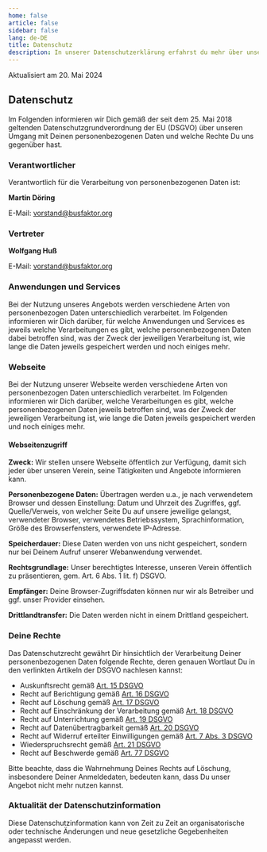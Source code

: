 ```yaml
---
home: false
article: false
sidebar: false
lang: de-DE
title: Datenschutz
description: In unserer Datenschutzerklärung erfahrst du mehr über unsere Verpflichtung zum Schutz deiner Daten beim Besuch unserer Website.
---
```


Aktualisiert am 20. Mai 2024

## Datenschutz

Im Folgenden informieren wir Dich gemäß der seit dem 25. Mai 2018 geltenden Datenschutzgrundverordnung der EU (DSGVO) über unseren Umgang mit Deinen personenbezogenen Daten und welche Rechte Du uns gegenüber hast.

### Verantwortlicher

Verantwortlich für die Verarbeitung von personenbezogenen Daten ist:

<!-- markdownlint-disable-next-line no-emphasis-as-heading -->
**Martin Döring**

E-Mail: <vorstand@busfaktor.org>

### Vertreter

<!-- markdownlint-disable-next-line no-emphasis-as-heading -->
**Wolfgang Huß**

E-Mail: <vorstand@busfaktor.org>

### Anwendungen und Services

Bei der Nutzung unseres Angebots werden verschiedene Arten von personenbezogen Daten unterschiedlich verarbeitet. Im Folgenden informieren wir Dich darüber, für welche Anwendungen und Services es jeweils welche Verarbeitungen es gibt, welche personenbezogenen Daten dabei betroffen sind, was der Zweck der jeweiligen Verarbeitung ist, wie lange die Daten jeweils gespeichert werden und noch einiges mehr.

### Webseite

Bei der Nutzung unserer Webseite werden verschiedene Arten von personenbezogen Daten unterschiedlich verarbeitet. Im Folgenden informieren wir Dich darüber, welche Verarbeitungen es gibt, welche personenbezogenen Daten jeweils betroffen sind, was der Zweck der jeweiligen Verarbeitung ist, wie lange die Daten jeweils gespeichert werden und noch einiges mehr.

#### Webseitenzugriff

**Zweck:** Wir stellen unsere Webseite öffentlich zur Verfügung, damit sich jeder über unseren Verein, seine Tätigkeiten und Angebote informieren kann.

**Personenbezogene Daten:** Übertragen werden u.a., je nach verwendetem Browser und dessen Einstellung: Datum und Uhrzeit des Zugriffes, ggf. Quelle/Verweis, von welcher Seite Du auf unsere jeweilige gelangst, verwendeter Browser, verwendetes Betriebssystem, Sprachinformation, Größe des Browserfensters, verwendete IP-Adresse.

**Speicherdauer:** Diese Daten werden von uns nicht gespeichert, sondern nur bei Deinem Aufruf unserer Webanwendung verwendet.

**Rechtsgrundlage:** Unser berechtigtes Interesse, unseren Verein öffentlich zu präsentieren, gem. Art. 6 Abs. 1 lit. f) DSGVO.

**Empfänger:** Deine Browser-Zugriffsdaten können nur wir als Betreiber und ggf. unser Provider einsehen.

**Drittlandtransfer:** Die Daten werden nicht in einem Drittland gespeichert.

<!-- #### Session Cookies

**Zweck:** Wir verwenden Cookies für die Navigation auf unserer Website.

**Persönliche Daten:** Ein Sitzungs-Cookie, beginnend mit `busfaktor`

**Speicherdauer:** Eine halbe Stunde nach dem letzten Zugriff

**Rechtsgrundlage:** Unser berechtigtes Interesse, unseren Verein öffentlich zu präsentieren, gem. Art. 6 Abs. 1 lit. f) DSGVO.

**Empfänger:** Nur Du, gepeichert in Deinem Browser

**Weitergabe an Dritte:** Keine

**Drittlandtransfer:** Keiner -->

### Deine Rechte

Das Datenschutzrecht gewährt Dir hinsichtlich der Verarbeitung Deiner personenbezogenen Daten folgende Rechte, deren genauen Wortlaut Du in den verlinkten Artikeln der DSGVO nachlesen kannst:

- Auskunftsrecht gemäß [Art. 15 DSGVO](https://dsgvo-gesetz.de/art-15-dsgvo/)
- Recht auf Berichtigung gemäß [Art. 16 DSGVO](https://dsgvo-gesetz.de/art-16-dsgvo/)
- Recht auf Löschung gemäß [Art. 17 DSGVO](https://dsgvo-gesetz.de/art-17-dsgvo/)
- Recht auf Einschränkung der Verarbeitung gemäß [Art. 18 DSGVO](https://dsgvo-gesetz.de/art-18-dsgvo/)
- Recht auf Unterrichtung gemäß [Art. 19 DSGVO](https://dsgvo-gesetz.de/art-19-dsgvo/)
- Recht auf Datenübertragbarkeit gemäß [Art. 20 DSGVO](https://dsgvo-gesetz.de/art-20-dsgvo/)
- Recht auf Widerruf erteilter Einwilligungen gemäß [Art. 7 Abs. 3 DSGVO](https://dsgvo-gesetz.de/art-7-dsgvo/)
- Wiederspruchsrecht gemäß [Art. 21 DSGVO](https://dsgvo-gesetz.de/art-21-dsgvo/)
- Recht auf Beschwerde gemäß [Art. 77 DSGVO](https://dsgvo-gesetz.de/art-77-dsgvo/)

Bitte beachte, dass die Wahrnehmung Deines Rechts auf Löschung, insbesondere Deiner Anmeldedaten, bedeuten kann, dass Du unser Angebot nicht mehr nutzen kannst.

### Aktualität der Datenschutzinformation

Diese Datenschutzinformation kann von Zeit zu Zeit an organisatorische oder technische Änderungen und neue gesetzliche Gegebenheiten angepasst werden.
